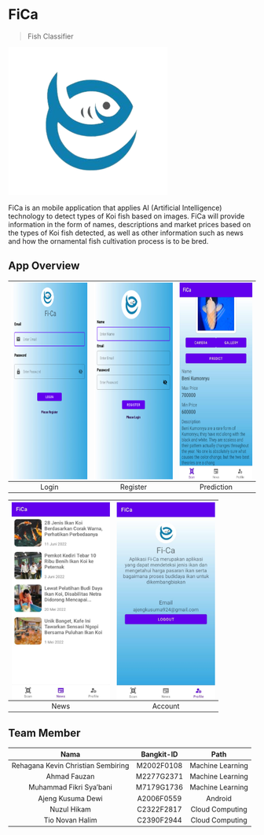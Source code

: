 # FiCa
> Fish Classifier

![alt text](https://raw.githubusercontent.com/nuzulh/FiCa/master/MOBILE%20DEVELOPMENT/documentation%20assets/logo.png)

FiCa is an mobile application that applies AI (Artificial Intelligence) technology to detect types of Koi fish based on images. FiCa will provide information in the form of names, descriptions and market prices based on the types of Koi fish detected, as well as other information such as news and how the ornamental fish cultivation process is to be bred.

## App Overview
|<img src=MOBILE%20DEVELOPMENT/documentation%20assets/login.png align="center" height="400" width="230" ></a> |<img src=MOBILE%20DEVELOPMENT/documentation%20assets/register.png  align="center" height="400" width="230" ></a>|<img src=MOBILE%20DEVELOPMENT/documentation%20assets/predict.jpeg  align="center" height="400" width="200" ></a>|
|:-----------:|:--------:|:--------:|
| Login | Register | Prediction |

|<img src=MOBILE%20DEVELOPMENT/documentation%20assets/news.jpeg align="center" height="400" width="200" ></a> |<img src=MOBILE%20DEVELOPMENT/documentation%20assets/account.jpeg  align="center" height="400" width="200" ></a>|
|:-----------:|:--------:|
| News | Account |

## Team Member
|                Nama                  |  Bangkit-ID   |       Path       |
|:------------------------------------:|:-------------:|:----------------:|
|  Rehagana Kevin Christian Sembiring  |  M2002F0108   | Machine Learning |
|            Ahmad Fauzan              |  M2277G2371   | Machine Learning |
|       Muhammad Fikri Sya’bani        |  M7179G1736   | Machine Learning |
|          Ajeng Kusuma Dewi           |  A2006F0559   |      Android     |
|             Nuzul Hikam              |  C2322F2817   | Cloud Computing  |
|           Tio Novan Halim            |  C2390F2944   | Cloud Computing  |
